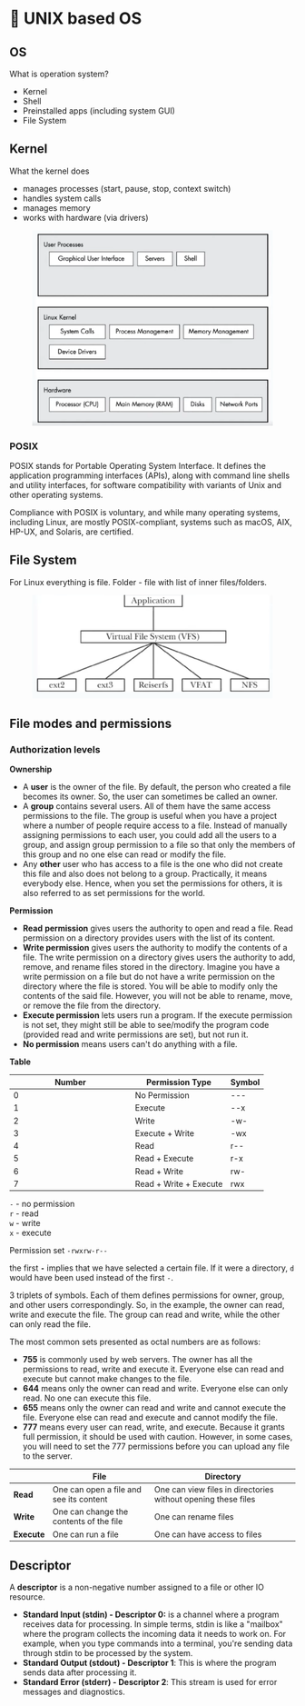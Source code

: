 # 🦄 UNIX based OS

## OS

What is operation system?

* Kernel
* Shell
* Preinstalled apps (including system GUI)
* File System

## Kernel

What the kernel does&#x20;

* manages processes (start, pause, stop, context switch)&#x20;
* handles system calls&#x20;
* manages memory&#x20;
* works with hardware (via drivers)

<figure><img src="../../.gitbook/assets/изображение (17).png" alt=""><figcaption></figcaption></figure>



### POSIX

POSIX stands for Portable Operating System Interface. It defines the application programming interfaces (APIs), along with command line shells and utility interfaces, for software compatibility with variants of Unix and other operating systems.&#x20;

Compliance with POSIX is voluntary, and while many operating systems, including Linux, are mostly POSIX-compliant, systems such as macOS, AIX, HP-UX, and Solaris, are certified.

## File System

For Linux everything is file. Folder - file with list of inner files/folders.

<figure><img src="../../.gitbook/assets/изображение (18).png" alt=""><figcaption></figcaption></figure>

## File modes and permissions

### **Authorization levels**

**Ownership**

* A **user** is the owner of the file. By default, the person who created a file becomes its owner. So, the user can sometimes be called an owner.
* A **group** contains several users. All of them have the same access permissions to the file. The group is useful when you have a project where a number of people require access to a file. Instead of manually assigning permissions to each user, you could add all the users to a group, and assign group permission to a file so that only the members of this group and no one else can read or modify the file.
* Any **other** user who has access to a file is the one who did not create this file and also does not belong to a group. Practically, it means everybody else. Hence, when you set the permissions for others, it is also referred to as set permissions for the world.

**Permission**

* **Read** **permission** gives users the authority to open and read a file. Read permission on a directory provides users with the list of its content.
* **Write permission** gives users the authority to modify the contents of a file. The write permission on a directory gives users the authority to add, remove, and rename files stored in the directory. Imagine you have a write permission on a file but do not have a write permission on the directory where the file is stored. You will be able to modify only the contents of the said file. However, you will not be able to rename, move, or remove the file from the directory.
* **Execute permission** lets users run a program. If the execute permission is not set, they might still be able to see/modify the program code (provided read and write permissions are set), but not run it.
* **No permission** means users can't do anything with a file.

**Table**

<table><thead><tr><th width="200.33333333333331">Number</th><th>Permission Type</th><th>Symbol</th></tr></thead><tbody><tr><td>0</td><td>No Permission</td><td>---</td></tr><tr><td>1</td><td>Execute</td><td>--x</td></tr><tr><td>2</td><td>Write</td><td>-w-</td></tr><tr><td>3</td><td>Execute + Write</td><td>-wx</td></tr><tr><td>4</td><td>Read</td><td>r--</td></tr><tr><td>5</td><td>Read + Execute</td><td>r-x</td></tr><tr><td>6</td><td>Read + Write</td><td>rw-</td></tr><tr><td>7</td><td>Read + Write + Execute</td><td>rwx</td></tr></tbody></table>

`-` - no permission\
`r` - read\
`w` - write\
`x` -  execute

Permission set `-rwxrw-r--`

the first **`-`** implies that we have selected a certain file. If it were a directory, `d` would have been used instead of the first `-`.&#x20;

3 triplets of symbols. Each of them defines permissions for owner, group, and other users correspondingly. So, in the example, the owner can read, write and execute the file. The group can read and write, while the other can only read the file.

The most common sets presented as octal numbers are as follows:

* **755** is commonly used by web servers. The owner has all the permissions to read, write and execute it. Everyone else can read and execute but cannot make changes to the file.
* **644** means only the owner can read and write. Everyone else can only read. No one can execute this file.
* **655** means only the owner can read and write and cannot execute the file. Everyone else can read and execute and cannot modify the file.
* **777** means every user can read, write, and execute. Because it grants full permission, it should be used with caution. However, in some cases, you will need to set the 777 permissions before you can upload any file to the server.

|             | **File**                                | **Directory**                                                 |
| ----------- | --------------------------------------- | ------------------------------------------------------------- |
| **Read**    | One can open a file and see its content | One can view files in directories without opening these files |
| **Write**   | One can change the contents of the file | One can rename files                                          |
| **Execute** | One can run a file                      | One can have access to files                                  |

## Descriptor <a href="#what-is-a-descriptor" id="what-is-a-descriptor"></a>

A **descriptor** is a non-negative number assigned to a file or other IO resource.

* **Standard Input (stdin) - Descriptor 0:** is a channel where a program receives data for processing. In simple terms, stdin is like a "mailbox" where the program collects the incoming data it needs to work on. For example, when you type commands into a terminal, you're sending data through stdin to be processed by the system.
* **Standard Output (stdout) - Descriptor 1**: This is where the program sends data after processing it.
* **Standard Error (stderr) - Descriptor 2**: This stream is used for error messages and diagnostics.
